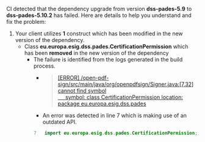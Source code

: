 CI detected that the dependency upgrade from version **dss-pades-5.9** to **dss-pades-5.10.2** has failed. Here are details to help you understand and fix the problem:
1. Your client utilizes **1** construct which has been modified in the new version of the dependency.
   * <summary>Class <b>eu.europa.esig.dss.pades.CertificationPermission</b> which has been <b>removed</b> in the new version of the dependency</summary>
            
        *  <summary>The failure is identified from the logs generated in the build process. </summary>
          
            *   >[[ERROR] /open-pdf-sign/src/main/java/org/openpdfsign/Signer.java:[7,32] cannot find symbol<br>&nbsp;&nbsp;&nbsp;&nbsp;  symbol:   class CertificationPermission
  location: package eu.europa.esig.dss.pades
](XXXX)
            *   An error was detected in line 7 which is making use of an outdated API.
             ``` java
             7   import eu.europa.esig.dss.pades.CertificationPermission;;
            ```
            



